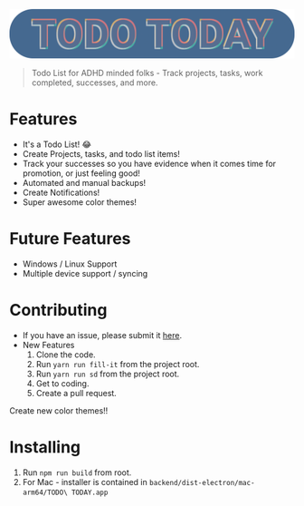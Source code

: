 ![alt text](./readme/logo.png "Logo")

> Todo List for ADHD minded folks - Track projects, tasks, work completed, successes, and more.

# Features

- It's a Todo List! 😂
- Create Projects, tasks, and todo list items!
- Track your successes so you have evidence when it comes time for promotion, or just feeling good!
- Automated and manual backups!
- Create Notifications!
- Super awesome color themes!

# Future Features

- Windows / Linux Support
- Multiple device support / syncing

# Contributing

- If you have an issue, please submit it [here](https://github.com/TravisBumgarner/todotoday/issues).
- New Features
  1. Clone the code.
  2. Run `yarn run fill-it` from the project root.
  3. Run `yarn run sd` from the project root.
  4. Get to coding.
  5. Create a pull request.

Create new color themes!!

# Installing

1. Run `npm run build` from root.
2. For Mac - installer is contained in `backend/dist-electron/mac-arm64/TODO\ TODAY.app`
